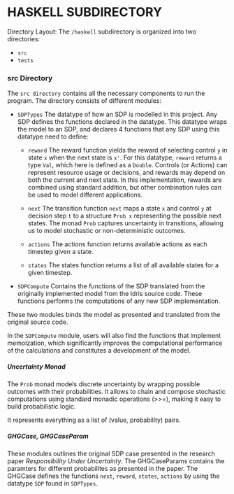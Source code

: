 # HASKELL SUBDIRECTORY
Directory Layout:
The `/haskell` subdirectory is organized into two directories:

- `src`
- `tests`


### src Directory

The `src directory` contains all the necessary components to run the program. The directory consists of different modules:

- `SDPTypes` 
The datatype of how an SDP is modelled in this project. Any SDP defines the functions declared in the datatype. This datatype wraps the model to an SDP, and declares 4 functions that any SDP using this datatype need to define:

    - `reward` 
    The reward function yields the reward of selecting control `y` in state `x` when the next state is `x'`. For this datatype, `reward` returns a type `Val`, which here is defined as a `Double`. Controls (or Actions) can represent resource usage or decisions, and rewards may depend on both the current and next state. In this implementation, rewards are combined using standard addition, but other combination rules can be used to model different applications.

    - `next`
    The transition function `next` maps a state `x` and control `y` at decision step `t` to a structure `Prob x` representing the possible next states. The monad `Prob` captures uncertainty in transitions, allowing us to model stochastic or non-deterministic outcomes.

    - `actions`
    The actions function returns available actions as each timestep given a state. 

    - `states`
    The states function returns a list of all available states for a given timestep.

- `SDPCompute`
Contains the functions of the SDP translated from the originally implemented model from the Idris source code. These functions performs the computations of any new SDP implementation.

These two modules binds the model as presented and translated from the original source code.

In the `SDPCompute` module, users will also find the functions that implement memoization, which significantly improves the computational performance of the calculations and constitutes a development of the model.

##### Uncertainty Monad

The `Prob` monad models discrete uncertainty by wrapping possible outcomes with their probabilities. It allows to chain and compose stochastic computations using standard monadic operations (>>=), making it easy to build probabilistic logic. 

It represents  everything as a list of (value, probability) pairs. 

##### GHGCase, GHGCaseParam

These modules outlines the original SDP case presented in the research paper *Responsibility Under Uncertainty*. The GHGCaseParams contains the paramters for different probabilites as presented in the paper. The GHGCase defines the functions `next`, `reward`, `states`, `actions` by using the datatype `SDP` found in `SDPTypes`.

